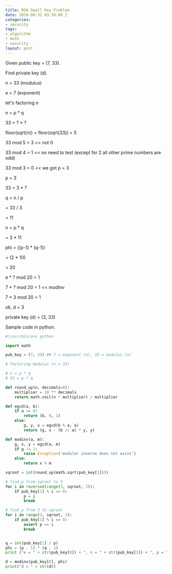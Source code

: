 ```yaml
---
title: RSA Small Key Problem
date: 2019-08-31 03:39:00 Z
categories:
- security
tags:
- algorithm
- math
- security
layout: post
---
```


Given public key = (7, 33).


Find private key (d).


n = 33 (modulus)

e = 7 (exponent)


let's factoring n

n = p \* q

33 = ? \* ?

floor(sqrt(n)) = floor(sqrt(33)) = 5

33 mod 5 = 3 << not 0

33 mod 4 = 1 << no need to test (except for 2 all other prime numbers are odd)

33 mod 3 = 0 << we got p = 3


p = 3

33 = 3 \* ?

<!--more-->

q = n / p

= 33 / 3

= 11


n = p \* q

= 3 \* 11


phi = ((p-1) \* (q-1))

= (2 \* 10)

= 20

e \* ? mod 20 = 1

7 \* ? mod 20 = 1  << modInv

7 \* 3 mod 20 = 1


ok, d = 3

private key (d) = (3, 33)



Sample code in python.

```python
#!/usr/bin/env python

import math

pub_key = (7, 33) ## 7 = exponent (e), 33 = modulus (n)

# factoring modulus (n = 33)

# n = p * q
# 33 = p * q

def round_up(n, decimals=0):
    multiplier = 10 ** decimals
    return math.ceil(n * multiplier) / multiplier

def egcd(a, b):
    if a == 0:
        return (b, 0, 1)
    else:
        g, y, x = egcd(b % a, a)
        return (g, x - (b // a) * y, y)

def modinv(a, m):
    g, x, y = egcd(a, m)
    if g != 1:
        raise Exception('modular inverse does not exist')
    else:
        return x % m

sqroot = int(round_up(math.sqrt(pub_key[1])))

# find p from sqroot to 3
for i in reversed(range(3, sqroot, 2)):
    if pub_key[1] % i == 0:
        p = i
        break

# find p from 3 to sqroot
for i in range(3, sqroot, 2):
    if pub_key[1] % i == 0:
        assert p == i
        break


q = int(pub_key[1] / p)
phi = (p - 1) * (q - 1)
print ("e = " + str(pub_key[0]) + ", n = " + str(pub_key[1]) + ", p = " + str(p) + ", q = " + str(q) + ", phi = " + str(phi))

d = modinv(pub_key[0], phi)
print("d = " + str(d))

```
